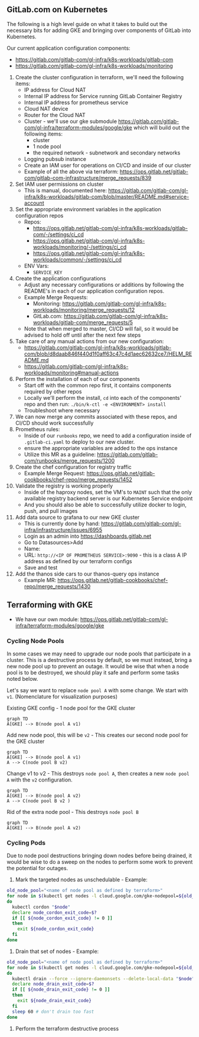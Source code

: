 ## GitLab.com on Kubernetes

The following is a high level guide on what it takes to build out the necessary
bits for adding GKE and bringing over components of GitLab into Kubernetes.

Our current application configuration components:
* https://gitlab.com/gitlab-com/gl-infra/k8s-workloads/gitlab-com
* https://gitlab.com/gitlab-com/gl-infra/k8s-workloads/monitoring

1. Create the cluster configuration in terraform, we'll need the following
   items:
    * IP address for Cloud NAT
    * Internal IP address for Service running GitLab Container Registry
    * Internal IP address for prometheus service
    * Cloud NAT device
    * Router for the Cloud NAT
    * Cluster - we'll use our gke submodule https://gitlab.com/gitlab-com/gl-infra/terraform-modules/google/gke which will build out the following
      items:
      * cluster
      * 1 node pool
      * the required network - subnetwork and secondary networks
    * Logging pubsub instance
    * Create an IAM user for operations on CI/CD and inside of our cluster
    * Example of all the above via terraform: https://ops.gitlab.net/gitlab-com/gitlab-com-infrastructure/merge_requests/839
1. Set IAM user permissions on cluster
    * This is manual, documented here: https://gitlab.com/gitlab-com/gl-infra/k8s-workloads/gitlab-com/blob/master/README.md#service-account
1. Set the appropriate environment variables in the application configuration repos
    * Repos:
      * https://ops.gitlab.net/gitlab-com/gl-infra/k8s-workloads/gitlab-com/-/settings/ci_cd
      * https://ops.gitlab.net/gitlab-com/gl-infra/k8s-workloads/monitoring/-/settings/ci_cd
      * https://ops.gitlab.net/gitlab-com/gl-infra/k8s-workloads/common/-/settings/ci_cd
    * ENV Vars:
      * `SERVICE_KEY`
1. Create the application configurations
    * Adjust any necessary configurations or additions by following the README's
      in each of our application configuration repos.
    * Example Merge Requests:
      * Monitoring: https://gitlab.com/gitlab-com/gl-infra/k8s-workloads/monitoring/merge_requests/12
      * GitLab.com: https://gitlab.com/gitlab-com/gl-infra/k8s-workloads/gitlab-com/merge_requests/5
    * Note that when merged to master, CI/CD will fail, so it would be advised
      to hold off until after the next few steps
1. Take care of any manual actions from our new configuration:
    * https://gitlab.com/gitlab-com/gl-infra/k8s-workloads/gitlab-com/blob/d8daab846f440d1f0aff63c47c4d1aec62632ce7/HELM_README.md
    * https://gitlab.com/gitlab-com/gl-infra/k8s-workloads/monitoring#manual-actions
1. Perform the installation of each of our components
    * Start off with the common repo first, it contains components required by
      other repos
    * Locally we'll perform the install, `cd` into each of the components' repo
      and then run: `./bin/k-ctl -e <ENVIRONMENT> install`
    * Troubleshoot where necessary
1. We can now merge any commits associated with these repos, and CI/CD should
   work successfully
1. Prometheus rules:
    * Inside of our `runbooks` repo, we need to add a configuration inside of
      `.gitlab-ci.yaml` to deploy to our new cluster.
    * ensure the appropriate variables are added to the ops instance
    * Utilize this MR as a guideline: https://gitlab.com/gitlab-com/runbooks/merge_requests/1200
1. Create the chef configuration for registry traffic
    * Example Merge Request: https://ops.gitlab.net/gitlab-cookbooks/chef-repo/merge_requests/1452
1. Validate the registry is working properly
    * Inside of the haproxy nodes, set the VM's to `MAINT` such that the only
      available registry backend server is our Kubernetes Service endpoint
    * And you should also be able to successfully utilize docker to login, push, and pull images
1. Add data source to grafana to our new GKE cluster
    * This is currently done by hand: https://gitlab.com/gitlab-com/gl-infra/infrastructure/issues/6955
    * Login as an admin into https://dashboards.gitlab.net
    * Go to Datasources>Add
    * Name: <NAME OF CLUSTER>
    * URL: `http://<IP OF PROMETHEUS SERVICE>:9090` - this is a class A IP address as defined by our terraform configs
    * Save and test
1. Add the thanos side cars to our thanos-query ops instance
    * Example MR: https://ops.gitlab.net/gitlab-cookbooks/chef-repo/merge_requests/1430

## Terraforming with GKE

* We have our own module: https://ops.gitlab.net/gitlab-com/gl-infra/terraform-modules/google/gke

### Cycling Node Pools

In some cases we may need to upgrade our node pools that participate in a
cluster.  This is a destructive process by default, so we must instead, bring a
new node pool up to prevent an outage.  It would be wise that when a node pool
is to be destroyed, we should play it safe and perform some tasks noted below.

Let's say we want to replace `node pool A` with some change.  We start with
`v1`.  (Nomenclature for visualization purposes)

Existing GKE config - 1 node pool for the GKE cluster

```mermaid
graph TD
A[GKE] --> B(node pool A v1)
```

Add new node pool, this will be `v2` - This creates our second node pool for the
GKE cluster

```mermaid
graph TD
A[GKE] --> B(node pool A v1)
A --> C(node pool B v2)
```

Change v1 to v2 - This destroys `node pool A`, then creates a new `node pool A`
with the `v2` configuration.

```mermaid
graph TD
A[GKE] --> B(node pool A v2)
A --> C(node pool B v2 )
```

Rid of the extra node pool - This destroys `node pool B`

```mermaid
graph TD
A[GKE] --> B(node pool A v2)
```

### Cycling Pods

Due to node pool destructions bringing down nodes before being drained, it would
be wise to do a sweep on the nodes to perform some work to prevent the potential
for outages.

1. Mark the targeted nodes as unschedulable - Example:
```bash
old_node_pool="<name of node pool as defined by terraform>"
for node in $(kubectl get nodes -l cloud.google.com/gke-nodepool=${old_node_pool} -o=name)
do
  kubectl cordon "$node"
  declare node_cordon_exit_code=$?
  if [[ ${node_cordon_exit_code} != 0 ]]
  then
    exit ${node_cordon_exit_code}
  fi
done
```

1. Drain that set of nodes - Example:
```bash
old_node_pool="<name of node pool as defined by terraform>"
for node in $(kubectl get nodes -l cloud.google.com/gke-nodepool=${old_node_pool} -o=name)
do
  kubectl drain --force --ignore-daemonsets --delete-local-data "$node"
  declare node_drain_exit_code=$?
  if [[ ${node_drain_exit_code} != 0 ]]
  then
    exit ${node_drain_exit_code}
  fi
  sleep 60 # don't drain too fast
done
```
1. Perform the terraform destructive process
